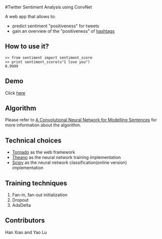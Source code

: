 #Twitter Sentiment Analysis using ConvNet

A web app that allows to:

- predict sentiment "positiveness" for tweets
- gain an overview of the "positiveness" of [hashtags](https://support.twitter.com/articles/49309-using-hashtags-on-twitter#)

## How to use it?

```
>> from sentiment import sentiment_score
>> print sentiment_score(u"I love you")
0.9999
```


## Demo

Click [here](https://twitter-sentiment-cnn.herokuapp.com/)

## Algorithm


Please refer to [A Convolutional Neural Network for Modelling Sentences](http://nal.co/papers/Kalchbrenner_DCNN_ACL14) for more information about the algorithm.

## Technical choices

- [Tornado](http://www.tornadoweb.org/en/stable/) as the web framework
- [Theano](http://deeplearning.net/software/theano/) as the neural network training implementation
- [Scipy](http://www.scipy.org/) as the neural network classification(online version) implementation

## Training techniques

1. Fan-in, fan-out initialization
2. Dropout
3. AdaDelta

## Contributors
Han Xiao and Yao Lu
